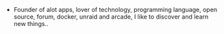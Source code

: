 - Founder of alot apps, lover of technology, programming language, open source, forum, docker, unraid and arcade, I like to discover and learn new things..
  <br>























































































































































































































































































































































































































































































































































































